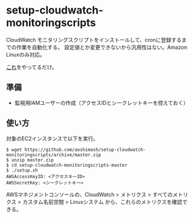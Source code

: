 # setup-cloudwatch-monitoringscripts

CloudWatch モニタリングスクリプトをインストールして、cronに登録するまでの作業を自動化する。
設定値とか変更できないから汎用性はない。Amazon Linuxのみ対応。

[これ](https://docs.aws.amazon.com/ja_jp/AWSEC2/latest/UserGuide/mon-scripts.html)をやってるだけ。

## 準備

- 監視用IAMユーザーの作成（アクセスIDとシークレットキーを控えておく）

## 使い方

対象のEC2インスタンスで以下を実行。

``` console
$ wget https://github.com/aoshimash/setup-cloudwatch-monitoringscripts/archive/master.zip
$ unzip master.zip
$ cd setup-cloudwatch-monitoringscripts-master
$ ./setup.sh
AWSAccessKeyID: <アクセスキーID>
AWSSecretKey: <シークレットキー>
```

AWSマネジメントコンソールの、CloudWatch > メトリクス > すべてのメトリクス > カスタム名前空間 > Linuxシステム から、これらのメトリクスを確認できる。
